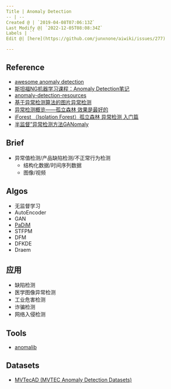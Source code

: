 ```yaml
---
Title | Anomaly Detection
-- | --
Created @ | `2019-04-08T07:06:13Z`
Last Modify @| `2022-12-05T08:08:34Z`
Labels | ``
Edit @| [here](https://github.com/junxnone/aiwiki/issues/277)

---
```

## Reference

- [awesome anomaly detection](https://github.com/hoya012/awesome-anomaly-detection)
- [斯坦福NG机器学习课程：Anomaly Detection笔记](https://www.cnblogs.com/mfrbuaa/p/5219885.html)
- [anomaly-detection-resources](https://github.com/yzhao062/anomaly-detection-resources) 
- [基于异常检测算法的图片异常检测](https://zhuanlan.zhihu.com/p/45266398)
- [异常检测概览——孤立森林 效果是最好的](https://www.cnblogs.com/bonelee/p/7776711.html)
- [iForest （Isolation Forest）孤立森林 异常检测 入门篇](https://www.jianshu.com/p/5af3c66e0410)
- [半监督”异常检测方法GANomaly](https://zhuanlan.zhihu.com/p/47832951) 

## Brief
- 异常值检测/产品缺陷检测/不正常行为检测
  - 结构化数据/时间序列数据
  - 图像/视频

## Algos

- 无监督学习
- AutoEncoder
- GAN
- [PaDiM](/PaDiM)
- STFPM
- DFM
- DFKDE
- Draem



## 应用
- 缺陷检测
- 医学图像异常检测
- 工业危害检测
- 诈骗检测
- 网络入侵检测

## Tools
- [anomalib](https://github.com/openvinotoolkit/anomalib)

## Datasets
- [MVTecAD (MVTEC Anomaly Detection Datasets)](/MVTec)


